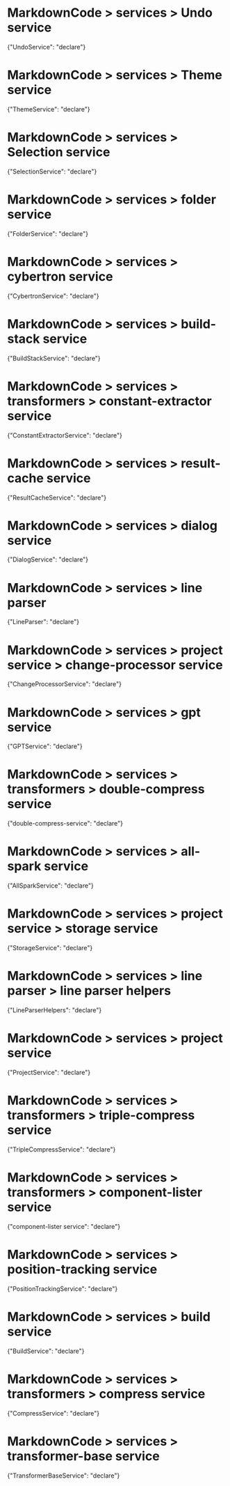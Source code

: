 # MarkdownCode > services > Undo service
{"UndoService": "declare"}
# MarkdownCode > services > Theme service
{"ThemeService": "declare"}
# MarkdownCode > services > Selection service
{"SelectionService": "declare"}
# MarkdownCode > services > folder service
{"FolderService": "declare"}
# MarkdownCode > services > cybertron service
{"CybertronService": "declare"}
# MarkdownCode > services > build-stack service
{"BuildStackService": "declare"}
# MarkdownCode > services > transformers > constant-extractor service
{"ConstantExtractorService": "declare"}
# MarkdownCode > services > result-cache service
{"ResultCacheService": "declare"}
# MarkdownCode > services > dialog service
{"DialogService": "declare"}
# MarkdownCode > services > line parser
{"LineParser": "declare"}
# MarkdownCode > services > project service > change-processor service
{"ChangeProcessorService": "declare"}
# MarkdownCode > services > gpt service
{"GPTService": "declare"}
# MarkdownCode > services > transformers > double-compress service
{"double-compress-service": "declare"}
# MarkdownCode > services > all-spark service
{"AllSparkService": "declare"}
# MarkdownCode > services > project service > storage service
{"StorageService": "declare"}
# MarkdownCode > services > line parser > line parser helpers
{"LineParserHelpers": "declare"}
# MarkdownCode > services > project service
{"ProjectService": "declare"}
# MarkdownCode > services > transformers > triple-compress service
{"TripleCompressService": "declare"}
# MarkdownCode > services > transformers > component-lister service
{"component-lister service": "declare"}
# MarkdownCode > services > position-tracking service
{"PositionTrackingService": "declare"}
# MarkdownCode > services > build service
{"BuildService": "declare"}
# MarkdownCode > services > transformers > compress service
{"CompressService": "declare"}
# MarkdownCode > services > transformer-base service
{"TransformerBaseService": "declare"}
